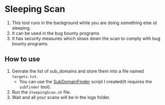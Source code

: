 # Sleeping Scan

1. This tool runs in the background while you are doing something else ot sleeping.
2. It can be used in the bug bounty programs
3. It has security measures which slows down the scan to comply with bug bounty programs.

## How to use

1. Genrate the list of sub_domains and store them into a file named `targets.txt`.
    - You can use the [SubDomainFinder](SubDomainFinder) script I created(It requires the `subfinder` tool).
2. Run the `SleepingScan.sh` file.
3. Wait and all your scans will be in the logs folder.
